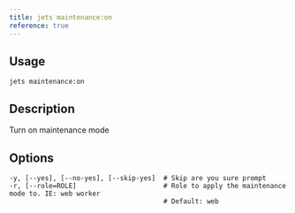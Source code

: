 ```yaml
---
title: jets maintenance:on
reference: true
---
```


## Usage

    jets maintenance:on

## Description

Turn on maintenance mode


## Options

```
-y, [--yes], [--no-yes], [--skip-yes]  # Skip are you sure prompt
-r, [--role=ROLE]                      # Role to apply the maintenance mode to. IE: web worker
                                       # Default: web
```

